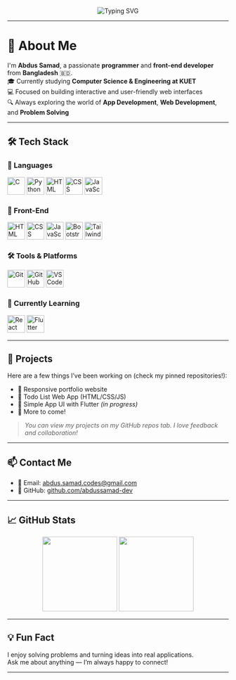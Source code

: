 <!-- Animated Header -->
<p align="center">
  <img src="https://readme-typing-svg.demolab.com?font=Fira+Code&pause=1000&color=36BCF7&center=true&vCenter=true&width=440&lines=Hi%2C+I'm+Abdus+Samad!;Front-end+Developer+%7C+CSE+Student;App+%26+Web+Development+Enthusiast" alt="Typing SVG" />
</p>

---

# 👋 About Me

I'm **Abdus Samad**, a passionate **programmer** and **front-end developer** from **Bangladesh** 🇧🇩.  
🎓 Currently studying **Computer Science & Engineering at KUET**  
💻 Focused on building interactive and user-friendly web interfaces  
🔍 Always exploring the world of **App Development**, **Web Development**, and **Problem Solving**

---

## 🛠️ Tech Stack

### 🧠 Languages
<p>
  <img src="https://cdn.jsdelivr.net/gh/devicons/devicon/icons/c/c-original.svg" height="40" alt="C" />
  <img src="https://cdn.jsdelivr.net/gh/devicons/devicon/icons/python/python-original.svg" height="40" alt="Python" />
  <img src="https://cdn.jsdelivr.net/gh/devicons/devicon/icons/html5/html5-original.svg" height="40" alt="HTML" />
  <img src="https://cdn.jsdelivr.net/gh/devicons/devicon/icons/css3/css3-original.svg" height="40" alt="CSS" />
  <img src="https://cdn.jsdelivr.net/gh/devicons/devicon/icons/javascript/javascript-original.svg" height="40" alt="JavaScript" />
</p>

### 🎨 Front-End
<p>
  <img src="https://cdn.jsdelivr.net/gh/devicons/devicon/icons/html5/html5-original.svg" height="40" alt="HTML" />
  <img src="https://cdn.jsdelivr.net/gh/devicons/devicon/icons/css3/css3-original.svg" height="40" alt="CSS" />
  <img src="https://cdn.jsdelivr.net/gh/devicons/devicon/icons/javascript/javascript-original.svg" height="40" alt="JavaScript" />
  <img src="https://cdn.jsdelivr.net/gh/devicons/devicon/icons/bootstrap/bootstrap-original.svg" height="40" alt="Bootstrap" />
  <img src="https://cdn.jsdelivr.net/gh/devicons/devicon/icons/tailwindcss/tailwindcss-plain.svg" height="40" alt="TailwindCSS" />
</p>

### 🛠️ Tools & Platforms
<p>
  <img src="https://cdn.jsdelivr.net/gh/devicons/devicon/icons/git/git-original.svg" height="40" alt="Git" />
  <img src="https://cdn.jsdelivr.net/gh/devicons/devicon/icons/github/github-original.svg" height="40" alt="GitHub" />
  <img src="https://cdn.jsdelivr.net/gh/devicons/devicon/icons/vscode/vscode-original.svg" height="40" alt="VS Code" />
</p>

### 🌱 Currently Learning
<p>
  <img src="https://cdn.jsdelivr.net/gh/devicons/devicon/icons/react/react-original.svg" height="40" alt="React" />
  <img src="https://cdn.jsdelivr.net/gh/devicons/devicon/icons/flutter/flutter-original.svg" height="40" alt="Flutter" />
</p>


---

## 🚀 Projects

Here are a few things I’ve been working on (check my pinned repositories!):

- 🎨 Responsive portfolio website  
- 📝 Todo List Web App (HTML/CSS/JS)  
- 📱 Simple App UI with Flutter *(in progress)*  
- 🔧 More to come!

> _You can view my projects on my GitHub repos tab. I love feedback and collaboration!_

---

## 📫 Contact Me

- 📧 Email: [abdus.samad.codes@gmail.com](mailto:abdus.samad.codes@gmail.com)  
- 🐙 GitHub: [github.com/abdussamad-dev](https://github.com/abdussamad-dev)

---

## 📈 GitHub Stats

<p align="center">
  <img src="https://github-readme-stats.vercel.app/api?username=abdussamad-dev&show_icons=true&theme=tokyonight&hide_title=true&count_private=true" height="170px"/>
  <img src="https://github-readme-stats.vercel.app/api/top-langs/?username=abdussamad-dev&layout=compact&theme=tokyonight" height="170px"/>
</p>

---

## 💡 Fun Fact

I enjoy solving problems and turning ideas into real applications.  
Ask me about anything — I’m always happy to connect!

---
